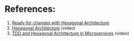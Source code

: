 
# References:

1. [Ready for changes with Hexagonal Architecture](https://netflixtechblog.com/ready-for-changes-with-hexagonal-architecture-b315ec967749)
2. [Hexagonal Architecture](https://www.youtube.com/watch?v=Gsgisj1Ns40&list=PLcTa2e7_ENN_ZmTmGC_AFh1ArFgdEb5Z6&index=49) (video)
3. [TDD and Hexagonal Architecture in Microservices](https://www.youtube.com/watch?v=wMgW-OeVR8Y&list=PLcTa2e7_ENN_ZmTmGC_AFh1ArFgdEb5Z6&index=34) (video)